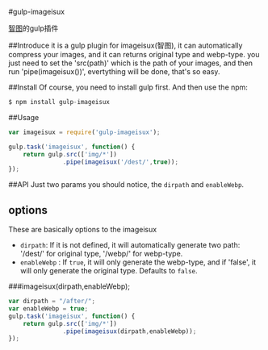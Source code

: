 #gulp-imageisux

[智图](http://image.isux.us/)的gulp插件

##Introduce
it is a gulp plugin for imageisux(智图), it can automatically compress your images, and it can returns original type and webp-type.
you just need to set the 'src(path)' which is the path of your images, and then run 'pipe(imageisux())', evertything will be done, that's so easy. 

##Install
Of course, you need to install gulp first. And then use the npm:

```js
$ npm install gulp-imageisux
```

##Usage
```js
var imageisux = require('gulp-imageisux');

gulp.task('imageisux', function() {
	return gulp.src(['img/*'])
			   .pipe(imageisux('/dest/',true));
});
```

##API
Just two params you should notice, the `dirpath` and `enableWebp`.

options
-------------------
These are basically options to the imageisux 

 - `dirpath`: If it is not defined, it will automatically generate two path: '/dest/' for original type, '/webp/' for webp-type.
 - `enableWebp`  : If `true`, it will only generate the webp-type, and if 'false', it will only generate the original type. Defaults to `false`.


###imageisux(dirpath,enableWebp);
```js
var dirpath = "/after/";
var enableWebp = true;
gulp.task('imageisux', function() {
	return gulp.src(['img/*'])
			   .pipe(imageisux(dirpath,enableWebp));
});
```
